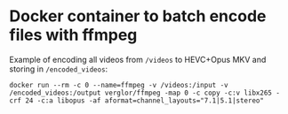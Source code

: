# Docker container to batch encode files with ffmpeg

Example of encoding all videos from `/videos` to HEVC+Opus MKV and storing in `/encoded_videos`:

`docker run --rm -c 0 --name=ffmpeg -v /videos:/input -v /encoded_videos:/output verglor/ffmpeg -map 0 -c copy -c:v libx265 -crf 24 -c:a libopus -af aformat=channel_layouts="7.1|5.1|stereo"`

